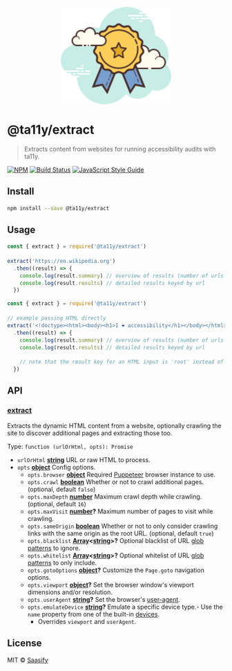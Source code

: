 <p align="center">
  <a href="https://ta11y.saasify.sh" title="ta11y">
    <img src="https://raw.githubusercontent.com/saasify-sh/ta11y/master/media/logo.svg?sanitize=true" alt="ta11y Logo" width="256" />
  </a>
</p>

# @ta11y/extract

> Extracts content from websites for running accessibility audits with ta11y.

[![NPM](https://img.shields.io/npm/v/@ta11y/extract.svg)](https://www.npmjs.com/package/@ta11y/extract) [![Build Status](https://travis-ci.com/saasify-sh/ta11y.svg?branch=master)](https://travis-ci.com/saasify-sh/ta11y) [![JavaScript Style Guide](https://img.shields.io/badge/code_style-standard-brightgreen.svg)](https://standardjs.com)

## Install

```bash
npm install --save @ta11y/extract
```

## Usage

```js
const { extract } = require('@ta11y/extract')

extract('https://en.wikipedia.org')
  .then((result) => {
    console.log(result.summary) // overview of results (number of urls visited, success, error)
    console.log(result.results) // detailed results keyed by url
  })
```

```js
const { extract } = require('@ta11y/extract')

// example passing HTML directly
extract('<!doctype><html><body><h1>I ❤ accessibility</h1></body></html>')
  .then((result) => {
    console.log(result.summary) // overview of results (number of urls visited, success, error)
    console.log(result.results) // detailed results keyed by url

    // note that the result key for an HTML input is 'root' instead of url
  })
```

## API

<!-- Generated by documentation.js. Update this documentation by updating the source code. -->

### [extract](https://git@github.com/:saasify-sh/ta11y/blob/9d2f9616bd70d21971ad403301733849e9e8e0cd/packages/ta11y-extract/lib/index.js#L38-L112)

Extracts the dynamic HTML content from a website, optionally crawling the site
to discover additional pages and extracting those too.

Type: `function (urlOrHtml, opts): Promise`

-   `urlOrHtml` **[string](https://developer.mozilla.org/docs/Web/JavaScript/Reference/Global_Objects/String)** URL or raw HTML to process.
-   `opts` **[object](https://developer.mozilla.org/docs/Web/JavaScript/Reference/Global_Objects/Object)** Config options.
    -   `opts.browser` **[object](https://developer.mozilla.org/docs/Web/JavaScript/Reference/Global_Objects/Object)** Required [Puppeteer](https://pptr.dev) browser instance to use.
    -   `opts.crawl` **[boolean](https://developer.mozilla.org/docs/Web/JavaScript/Reference/Global_Objects/Boolean)** Whether or not to crawl additional pages. (optional, default `false`)
    -   `opts.maxDepth` **[number](https://developer.mozilla.org/docs/Web/JavaScript/Reference/Global_Objects/Number)** Maximum crawl depth while crawling. (optional, default `16`)
    -   `opts.maxVisit` **[number](https://developer.mozilla.org/docs/Web/JavaScript/Reference/Global_Objects/Number)?** Maximum number of pages to visit while crawling.
    -   `opts.sameOrigin` **[boolean](https://developer.mozilla.org/docs/Web/JavaScript/Reference/Global_Objects/Boolean)** Whether or not to only consider crawling links with the same origin as the root URL. (optional, default `true`)
    -   `opts.blacklist` **[Array](https://developer.mozilla.org/docs/Web/JavaScript/Reference/Global_Objects/Array)&lt;[string](https://developer.mozilla.org/docs/Web/JavaScript/Reference/Global_Objects/String)>?** Optional blacklist of URL [glob patterns](https://github.com/micromatch/micromatch) to ignore.
    -   `opts.whitelist` **[Array](https://developer.mozilla.org/docs/Web/JavaScript/Reference/Global_Objects/Array)&lt;[string](https://developer.mozilla.org/docs/Web/JavaScript/Reference/Global_Objects/String)>?** Optional whitelist of URL [glob patterns](https://github.com/micromatch/micromatch) to only include.
    -   `opts.gotoOptions` **[object](https://developer.mozilla.org/docs/Web/JavaScript/Reference/Global_Objects/Object)?** Customize the `Page.goto` navigation options.
    -   `opts.viewport` **[object](https://developer.mozilla.org/docs/Web/JavaScript/Reference/Global_Objects/Object)?** Set the browser window's viewport dimensions and/or resolution.
    -   `opts.userAgent` **[string](https://developer.mozilla.org/docs/Web/JavaScript/Reference/Global_Objects/String)?** Set the browser's [user-agent](https://developer.mozilla.org/en-US/docs/Web/HTTP/Headers/User-Agent).
    -   `opts.emulateDevice` **[string](https://developer.mozilla.org/docs/Web/JavaScript/Reference/Global_Objects/String)?** Emulate a specific device type.-   Use the `name` property from one of the built-in [devices](https://github.com/GoogleChrome/puppeteer/blob/master/lib/DeviceDescriptors.js).
        -   Overrides `viewport` and `userAgent`.

## License

MIT © [Saasify](https://saasify.sh)
